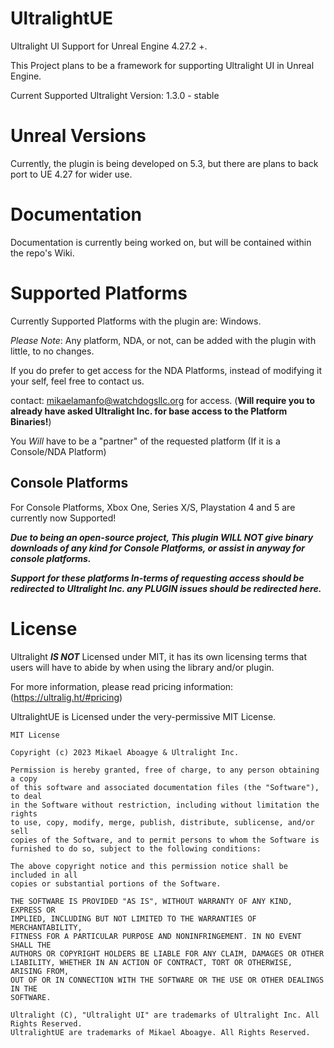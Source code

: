 # UltralightUE
Ultralight UI Support for Unreal Engine 4.27.2 +.

This Project plans to be a framework for supporting Ultralight UI in Unreal Engine. 

Current Supported Ultralight Version: 1.3.0 - stable
# Unreal Versions

Currently, the plugin is being developed on 5.3, but there are plans to back port to UE 4.27 for wider use.

# Documentation

Documentation is currently being worked on, but will be contained within the repo's Wiki.

# Supported Platforms

Currently Supported Platforms with the plugin are: Windows. 

*Please Note*: Any platform, NDA, or not, can be added with the plugin with little, to no changes. 

If you do prefer to get access for the NDA Platforms, instead of modifying it your self, feel free to contact us. 

contact: mikaelamanfo@watchdogsllc.org for access. (**Will require you to already have asked Ultralight Inc. for base access to the Platform Binaries!**)

You *Will* have to be a "partner" of the requested platform (If it is a Console/NDA Platform)



## Console Platforms

For Console Platforms, Xbox One, Series X/S, Playstation 4 and 5 are currently now Supported! 

***Due to being an open-source project, This plugin WILL NOT give binary downloads of any kind for Console Platforms, or assist in anyway for console platforms.***

***Support for these platforms In-terms of requesting access should be redirected to Ultralight Inc. any PLUGIN issues should be redirected here.***

# License

Ultralight ***IS NOT*** Licensed under MIT, it has its own licensing terms that users will have to abide by when using the library and/or plugin.

For more information, please read pricing information: (https://ultralig.ht/#pricing)

UltralightUE is Licensed under the very-permissive MIT License.

```
MIT License

Copyright (c) 2023 Mikael Aboagye & Ultralight Inc.

Permission is hereby granted, free of charge, to any person obtaining a copy
of this software and associated documentation files (the "Software"), to deal
in the Software without restriction, including without limitation the rights
to use, copy, modify, merge, publish, distribute, sublicense, and/or sell
copies of the Software, and to permit persons to whom the Software is
furnished to do so, subject to the following conditions:

The above copyright notice and this permission notice shall be included in all
copies or substantial portions of the Software.

THE SOFTWARE IS PROVIDED "AS IS", WITHOUT WARRANTY OF ANY KIND, EXPRESS OR
IMPLIED, INCLUDING BUT NOT LIMITED TO THE WARRANTIES OF MERCHANTABILITY,
FITNESS FOR A PARTICULAR PURPOSE AND NONINFRINGEMENT. IN NO EVENT SHALL THE
AUTHORS OR COPYRIGHT HOLDERS BE LIABLE FOR ANY CLAIM, DAMAGES OR OTHER
LIABILITY, WHETHER IN AN ACTION OF CONTRACT, TORT OR OTHERWISE, ARISING FROM,
OUT OF OR IN CONNECTION WITH THE SOFTWARE OR THE USE OR OTHER DEALINGS IN THE
SOFTWARE.

Ultralight (C), "Ultralight UI" are trademarks of Ultralight Inc. All Rights Reserved.
UltralightUE are trademarks of Mikael Aboagye. All Rights Reserved.

```
